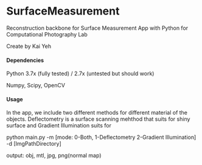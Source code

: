 # SurfaceMeasurement
Reconstruction backbone for Surface Measurement App with Python for Computational Photography Lab

Create by Kai Yeh

#### Dependencies

Python 3.7x (fully tested) / 2.7x (untested but should work)

Numpy, Scipy, OpenCV

#### Usage

In the app, we include two different methods for different material of the objects. Deflectometry is a surface scanning mehthod that suits for shiny surface and Gradient Illumination suits for 

python main.py -m [mode: 0-Both, 1-Deflectometry 2-Gradient Illumination] -d [ImgPathDirectory]

output: obj, mtl, jpg, png(normal map)
